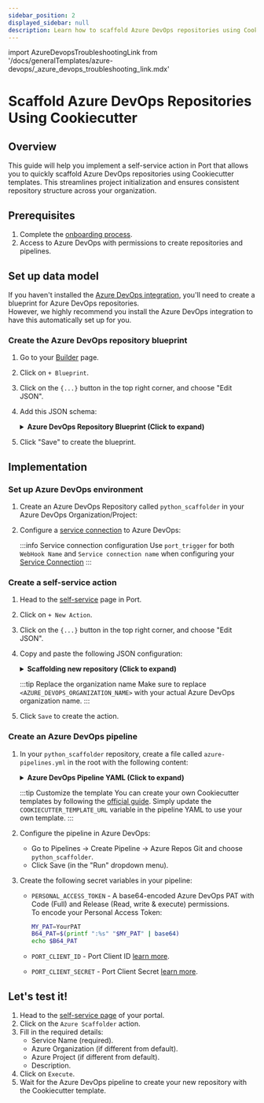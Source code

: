 ```yaml
---
sidebar_position: 2
displayed_sidebar: null
description: Learn how to scaffold Azure DevOps repositories using Cookiecutter templates via Port Actions.
---
```

import AzureDevopsTroubleshootingLink from '/docs/generalTemplates/azure-devops/_azure_devops_troubleshooting_link.mdx'

# Scaffold Azure DevOps Repositories Using Cookiecutter

## Overview
This guide will help you implement a self-service action in Port that allows you to quickly scaffold Azure DevOps repositories using Cookiecutter templates. This streamlines project initialization and ensures consistent repository structure across your organization.  

## Prerequisites
1. Complete the [onboarding process](/getting-started/overview).
2. Access to Azure DevOps with permissions to create repositories and pipelines.

## Set up data model

If you haven't installed the [Azure DevOps integration](https://docs.port.io/build-your-software-catalog/sync-data-to-catalog/git/azure-devops/installation), you'll need to create a blueprint for Azure DevOps repositories.  
However, we highly recommend you install the Azure DevOps integration to have this automatically set up for you.

<h3> Create the Azure DevOps repository blueprint </h3>

1. Go to your [Builder](https://app.getport.io/settings/data-model) page.
2. Click on `+ Blueprint`.
3. Click on the `{...}` button in the top right corner, and choose "Edit JSON".
4. Add this JSON schema:

    <details>
    <summary><b>Azure DevOps Repository Blueprint (Click to expand)</b></summary>

    ```json showLineNumbers
    {
      "identifier": "azureDevopsRepository",
      "title": "Azure DevOps Repository",
      "icon": "Azure",
      "schema": {
        "properties": {
          "url": {
            "title": "URL",
            "type": "string",
            "format": "url",
            "description": "The URL of the Azure DevOps repository"
          },
          "readme": {
            "title": "README",
            "type": "string",
            "description": "The content of the repository's README file"
          },
          "defaultBranch": {
            "title": "Default Branch",
            "type": "string",
            "description": "The default branch of the repository"
          }
        },
        "required": []
      },
      "mirrorProperties": {},
      "calculationProperties": {},
      "relations": {}
    }
    ```

    </details>

5. Click "Save" to create the blueprint.

## Implementation

### Set up Azure DevOps environment

1. Create an Azure DevOps Repository called `python_scaffolder` in your Azure DevOps Organization/Project:

2. Configure a [service connection](https://learn.microsoft.com/en-us/azure/devops/pipelines/library/service-endpoints?view=azure-devops&tabs=yaml) to Azure DevOps:

   :::info Service connection configuration
   Use `port_trigger` for both `WebHook Name` and `Service connection name` when configuring your [Service Connection](https://learn.microsoft.com/en-us/azure/devops/pipelines/library/service-endpoints?view=azure-devops&tabs=yaml)
   :::

### Create a self-service action

1. Head to the [self-service](https://app.getport.io/self-serve) page in Port.
2. Click on `+ New Action`.
3. Click on the `{...}` button in the top right corner, and choose "Edit JSON".
4. Copy and paste the following JSON configuration:

    <details>
    <summary><b>Scaffolding new repository (Click to expand)</b></summary>

    ```json showLineNumbers
    {
      "identifier": "azure_scaffolder",
      "title": "Azure Scaffolder",
      "icon": "Azure",
      "trigger": {
        "type": "self-service",
        "operation": "CREATE",
        "userInputs": {
          "properties": {
            "service_name": {
              "icon": "DefaultProperty",
              "title": "Service Name",
              "type": "string",
              "description": "Name of the service to scaffold"
            },
            "azure_organization": {
              "icon": "DefaultProperty",
              "title": "Azure Organization",
              "type": "string",
              "description": "Your Azure DevOps organization name"
            },
            "azure_project": {
              "icon": "DefaultProperty",
              "title": "Azure Project",
              "type": "string",
              "description": "Your Azure DevOps project name"
            },
            "description": {
              "icon": "DefaultProperty",
              "title": "Description",
              "type": "string",
              "description": "Service description"
            }
          },
          "required": [
            "service_name"
          ],
          "order": [
            "service_name",
            "azure_organization",
            "azure_project",
            "description"
          ]
        },
        "blueprintIdentifier": "azureDevopsRepository"
      },
      "invocationMethod": {
        "type": "AZURE_DEVOPS",
        "webhook": "port_trigger",
        "org": "<AZURE_DEVOPS_ORGANIZATION_NAME>",
        "payload": {
          "properties": {
            "service_name": "{{.inputs.\"service_name\"}}",
            "azure_organization": "{{.inputs.\"azure_organization\"}}",
            "azure_project": "{{.inputs.\"azure_project\"}}",
            "description": "{{.inputs.\"description\"}}"
          },
          "port_context": {
            "entity": "{{.entity}}",
            "blueprint": "{{.action.blueprint}}",
            "runId": "{{.run.id}}",
            "trigger": "{{ .trigger }}"
          }
        }
      },
      "requiredApproval": false
    }
    ```

    </details>

    :::tip Replace the organization name
    Make sure to replace `<AZURE_DEVOPS_ORGANIZATION_NAME>` with your actual Azure DevOps organization name.
    :::

5. Click `Save` to create the action.

### Create an Azure DevOps pipeline

1. In your `python_scaffolder` repository, create a file called `azure-pipelines.yml` in the root with the following content:

    <details>
    <summary><b>Azure DevOps Pipeline YAML (Click to expand)</b></summary>

    ```yml showLineNumbers
    trigger: none

    pool:
      vmImage: "ubuntu-latest"

    variables:
      RUN_ID: "${{ parameters.port_trigger.port_context.runId }}"
      BLUEPRINT_ID: "${{ parameters.port_trigger.port_context.blueprint }}"
      SERVICE_NAME: "${{ parameters.port_trigger.properties.service_name }}"
      DESCRIPTION: "${{ parameters.port_trigger.properties.description }}"
      AZURE_ORGANIZATION: "${{ parameters.port_trigger.properties.azure_organization }}"
      AZURE_PROJECT: "${{ parameters.port_trigger.properties.azure_project.title }}"
      PROJECT_ID: "${{ parameters.port_trigger.properties.azure_project.identifier }}"
      # Ensure that PERSONAL_ACCESS_TOKEN is set as a secret variable in your pipeline settings

    resources:
      webhooks:
        - webhook: port_trigger
          connection: port_trigger

    stages:
      - stage: fetch_port_access_token
        jobs:
          - job: fetch_port_access_token
            steps:
              - script: |
                  sudo apt-get update
                  sudo apt-get install -y jq
              - script: | 
                  accessToken=$(curl -X POST \
                        -H 'Content-Type: application/json' \
                        -d '{"clientId": "$(PORT_CLIENT_ID)", "clientSecret": "$(PORT_CLIENT_SECRET)"}' \
                        -s 'https://api.getport.io/v1/auth/access_token' | jq -r '.accessToken')
                  echo "##vso[task.setvariable variable=accessToken;isOutput=true]$accessToken"
                displayName: Fetch Access Token and Run ID
                name: getToken


      - stage: scaffold
        dependsOn:
          - fetch_port_access_token
        jobs:
          - job: scaffold
            variables:
              COOKIECUTTER_TEMPLATE_URL: "https://github.com/brettcannon/python-azure-web-app-cookiecutter"
            steps:
              - script: |
                  sudo apt-get update
                  sudo apt-get install -y jq
                  sudo pip install cookiecutter -q
              - script: |
                  # Use shell variable syntax for accessing variables
                  PAYLOAD="{\"name\":\"$SERVICE_NAME\",\"project\":{\"id\":\"$PROJECT_ID\"}}"

                  echo "SERVICE_NAME: $SERVICE_NAME"
                  echo "AZURE_ORGANIZATION: $AZURE_ORGANIZATION"
                  echo "PROJECT_ID: $PROJECT_ID"
                  echo "PAYLOAD: $PAYLOAD"

                  if [[ -z \"$PERSONAL_ACCESS_TOKEN\" ]]; then
                    echo "PERSONAL_ACCESS_TOKEN is not set or is empty."
                    exit 1
                  else
                    echo "PERSONAL_ACCESS_TOKEN is set."
                  fi

                  # Create the repository
                  CREATE_REPO_RESPONSE=$(curl -s -u :$PERSONAL_ACCESS_TOKEN \
                    -X POST "https://dev.azure.com/$AZURE_ORGANIZATION/$PROJECT_ID/_apis/git/repositories?api-version=7.0" \
                    -H "Content-Type: application/json" \
                    -d "$PAYLOAD")

                  # Output the response for debugging
                  echo "CREATE_REPO_RESPONSE: $CREATE_REPO_RESPONSE"

                  PROJECT_URL=$(echo $CREATE_REPO_RESPONSE | jq -r .webUrl)

                  if [[ -z "$PROJECT_URL" ]] || [[ "$PROJECT_URL" == "null" ]]; then
                    echo "Failed to create Azure DevOps repository."
                    exit 1
                  fi

                  echo "##vso[task.setvariable variable=PROJECT_URL;isOutput=true]$PROJECT_URL"

                  # Create a sanitized version of SERVICE_NAME for cookiecutter (replace underscores with hyphens)
                  COOKIECUTTER_NAME=$(echo "$SERVICE_NAME" | tr '_' '-')
                  echo "Original SERVICE_NAME: $SERVICE_NAME"
                  echo "Sanitized COOKIECUTTER_NAME: $COOKIECUTTER_NAME"

                  cat <<EOF > cookiecutter.yaml
                  default_context:
                    site_name: "$COOKIECUTTER_NAME"
                    python_version: "3.6.0"
                  EOF
                  cookiecutter $COOKIECUTTER_TEMPLATE_URL --no-input --config-file cookiecutter.yaml --output-dir scaffold_out

                  # Rename the output directory if needed to match the original SERVICE_NAME
                  if [[ "$COOKIECUTTER_NAME" != "$SERVICE_NAME" ]]; then
                    echo "Renaming cookiecutter output directory to match repository name..."
                    mv "scaffold_out/$COOKIECUTTER_NAME" "scaffold_out/$SERVICE_NAME"
                  fi

                  echo "Initializing new repository..."
                  git config --global user.email "scaffolder@email.com"
                  git config --global user.name "Mighty Scaffolder"
                  git config --global init.defaultBranch "main"

                  cd "scaffold_out/$SERVICE_NAME"
                  git init
                  git add .
                  git commit -m "Initial commit"

                  # Configure Git to use the PAT for authentication - use the URL format with credentials embedded
                  # URL encode the project name to handle spaces correctly
                  ENCODED_PROJECT=$(echo "$AZURE_PROJECT" | sed 's/ /%20/g')
                  git remote add origin "https://$PERSONAL_ACCESS_TOKEN@dev.azure.com/$AZURE_ORGANIZATION/$ENCODED_PROJECT/_git/$SERVICE_NAME"
                  
                  # Set git timeout values to avoid connection issues
                  git config --global http.lowSpeedLimit 1000
                  git config --global http.lowSpeedTime 300

                  # Push code to the repository
                  git push -u origin --all

                env:
                  PERSONAL_ACCESS_TOKEN: $(PERSONAL_ACCESS_TOKEN)
                displayName: "Create Repository in Azure DevOps"
                name: scaffold

      - stage: upsert_entity
        dependsOn:
          - fetch_port_access_token
          - scaffold
        jobs:
          - job: upsert_entity
            variables:
              accessToken: $[ stageDependencies.fetch_port_access_token.fetch_port_access_token.outputs['getToken.accessToken'] ]
              PROJECT_URL: $[ stageDependencies.scaffold.scaffold.outputs['scaffold.PROJECT_URL'] ]
            steps:
              - script: |
                  sudo apt-get update
                  sudo apt-get install -y jq
              - script: |
                  curl -X POST \
                    -H 'Content-Type: application/json' \
                    -H 'Authorization: Bearer $(accessToken)' \
                    -d '{
                        "identifier": "${{ variables.SERVICE_NAME }}",
                        "title": "${{ variables.SERVICE_NAME }}",
                        "properties": {"description":"${{ variables.DESCRIPTION }}","url":"$(PROJECT_URL)" },
                        "relations": {
                          "project":"${{ variables.PROJECT_ID }}"
                        }
                      }' \
                    "https://api.getport.io/v1/blueprints/${{ variables.BLUEPRINT_ID }}/entities?upsert=true&run_id=${{ variables.RUN_ID }}&create_missing_related_entities=true"


      - stage: update_run_status
        dependsOn:
          - upsert_entity
          - fetch_port_access_token
          - scaffold
        jobs:
          - job: update_run_status
            variables:
              accessToken: $[ stageDependencies.fetch_port_access_token.fetch_port_access_token.outputs['getToken.accessToken'] ]
              PROJECT_URL: $[ stageDependencies.scaffold.scaffold.outputs['scaffold.PROJECT_URL'] ]
            steps:
              - script: |
                  sudo apt-get update
                  sudo apt-get install -y jq
              - script: |
                  curl -X PATCH \
                    -H 'Content-Type: application/json' \
                    -H 'Authorization: Bearer $(accessToken)' \
                    -d '{"status":"SUCCESS", "message": {"run_status": "Scaffold ${{ variables.SERVICE_NAME }} finished successfully!\\n Project URL: $(PROJECT_URL)" }}' \
                    "https://api.getport.io/v1/actions/runs/${{ variables.RUN_ID }}"

      - stage: update_run_status_failed
        dependsOn:
          - upsert_entity
          - fetch_port_access_token
          - scaffold
        condition: failed()
        jobs:
          - job: update_run_status_failed
            variables:
              accessToken: $[ stageDependencies.fetch_port_access_token.fetch_port_access_token.outputs['getToken.accessToken'] ]
            steps:
              - script: |
                  curl -X PATCH \
                    -H 'Content-Type: application/json' \
                    -H "Authorization: Bearer $accessToken" \
                    -d '{"status":"FAILURE", "message": {"run_status": "Scaffold '"$SERVICE_NAME"' failed" }}' \
                    "https://api.getport.io/v1/actions/runs/$RUN_ID"

    ```

    </details>

    :::tip Customize the template
    You can create your own Cookiecutter templates by following the [official guide](https://cookiecutter.readthedocs.io/en/2.0.2/tutorials.html#create-your-very-own-cookiecutter-project-template). Simply update the `COOKIECUTTER_TEMPLATE_URL` variable in the pipeline YAML to use your own template.
    :::

2. Configure the pipeline in Azure DevOps:
   - Go to Pipelines → Create Pipeline → Azure Repos Git and choose `python_scaffolder`.
   - Click Save (in the "Run" dropdown menu).

3. Create the following secret variables in your pipeline:
   - `PERSONAL_ACCESS_TOKEN` - A base64-encoded Azure DevOps PAT with Code (Full) and Release (Read, write & execute) permissions.  
        To encode your Personal Access Token:

        ```bash
        MY_PAT=YourPAT
        B64_PAT=$(printf ":%s" "$MY_PAT" | base64)
        echo $B64_PAT
        ```
   - `PORT_CLIENT_ID` - Port Client ID [learn more](/build-your-software-catalog/custom-integration/api/#get-api-token).
   - `PORT_CLIENT_SECRET` - Port Client Secret [learn more](/build-your-software-catalog/custom-integration/api/#get-api-token).


## Let's test it!

1. Head to the [self-service page](https://app.getport.io/self-serve) of your portal.
2. Click on the `Azure Scaffolder` action.
3. Fill in the required details:
   - Service Name (required).
   - Azure Organization (if different from default).
   - Azure Project (if different from default).
   - Description.
4. Click on `Execute`.
5. Wait for the Azure DevOps pipeline to create your new repository with the Cookiecutter template.

<AzureDevopsTroubleshootingLink />  


